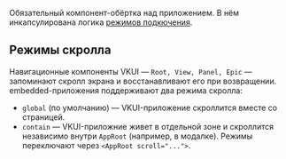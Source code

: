 Обязательный компонент-обёртка над приложением. В нём инкапсулирована логика [режимов подкючения](#/Modes).

## Режимы скролла

Навигационные компоненты VKUI — `Root, View, Panel, Epic` — запоминают скролл экрана и восстанавливают его при возвращении. embedded-приложения поддерживают два режима скролла:

- `global` (по умолчанию) — VKUI-приложение скроллится вместе со страницей.
- `contain` — VKUI-приложние живет в отдельной зоне и скроллится независимо внутри `AppRoot` (например, в модалке).
  Режимы переключают через `<AppRoot scroll="...">`.

